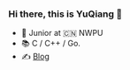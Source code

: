 ### Hi there, this is YuQiang 👋

- 🏫 Junior at 🇨🇳 NWPU
- 📚 C / C++ / Go.
- ✍️ [Blog](https://perseidmeteor.github.io/)
